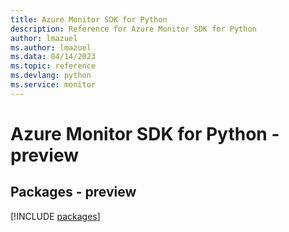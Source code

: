 ```yaml
---
title: Azure Monitor SDK for Python
description: Reference for Azure Monitor SDK for Python
author: lmazuel
ms.author: lmazuel
ms.data: 04/14/2023
ms.topic: reference
ms.devlang: python
ms.service: monitor
---
```

# Azure Monitor SDK for Python - preview
## Packages - preview
[!INCLUDE [packages](monitor-index.md)]